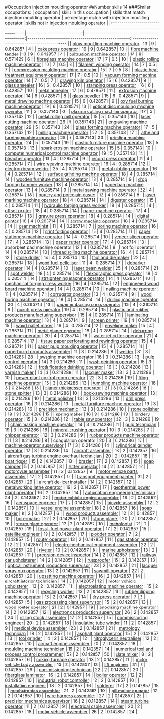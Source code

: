 #Occupation injection moulding operator
##Number skills 14
###Similar occupations:
| occupation                                                                                                      |   skills in this occupation |   skills that match injection moulding operator |   percentage match with injection moulding operator |   skills not in injection moulding operator |
|:----------------------------------------------------------------------------------------------------------------|----------------------------:|------------------------------------------------:|----------------------------------------------------:|--------------------------------------------:|
| [blow moulding machine operator](blow_moulding_machine_operator.md)                                             |                          13 |                                               9 |                                            0.642857 |                                           4 |
| [cake press operator](cake_press_operator.md)                                                                   |                          19 |                                               9 |                                            0.642857 |                                          10 |
| [fibre machine tender](fibre_machine_tender.md)                                                                 |                          13 |                                               9 |                                            0.642857 |                                           4 |
| [pultrusion machine operator](pultrusion_machine_operator.md)                                                   |                          14 |                                               8 |                                            0.571429 |                                           6 |
| [fibreglass machine operator](fibreglass_machine_operator.md)                                                   |                          17 |                                               7 |                                            0.5      |                                          10 |
| [plastic rolling machine operator](plastic_rolling_machine_operator.md)                                         |                          10 |                                               7 |                                            0.5      |                                           3 |
| [filament winding operator](filament_winding_operator.md)                                                       |                          14 |                                               7 |                                            0.5      |                                           7 |
| [compression moulding machine operator](compression_moulding_machine_operator.md)                               |                          15 |                                               7 |                                            0.5      |                                           8 |
| [plastic heat treatment equipment operator](plastic_heat_treatment_equipment_operator.md)                       |                          17 |                                               7 |                                            0.5      |                                          10 |
| [vacuum forming machine operator](vacuum_forming_machine_operator.md)                                           |                          14 |                                               7 |                                            0.5      |                                           7 |
| [drawing kiln operator](drawing_kiln_operator.md)                                                               |                          15 |                                               6 |                                            0.428571 |                                           9 |
| [glass annealer](glass_annealer.md)                                                                             |                          16 |                                               6 |                                            0.428571 |                                          10 |
| [stamping press operator](stamping_press_operator.md)                                                           |                          16 |                                               6 |                                            0.428571 |                                          10 |
| [metal annealer](metal_annealer.md)                                                                             |                          17 |                                               6 |                                            0.428571 |                                          11 |
| [extrusion machine operator](extrusion_machine_operator.md)                                                     |                          14 |                                               6 |                                            0.428571 |                                           8 |
| [glass beveller](glass_beveller.md)                                                                             |                          15 |                                               6 |                                            0.428571 |                                           9 |
| [metal drawing machine operator](metal_drawing_machine_operator.md)                                             |                          15 |                                               6 |                                            0.428571 |                                           9 |
| [oxy fuel burning machine operator](oxy_fuel_burning_machine_operator.md)                                       |                          19 |                                               6 |                                            0.428571 |                                          13 |
| [optical disc moulding machine operator](optical_disc_moulding_machine_operator.md)                             |                          11 |                                               5 |                                            0.357143 |                                           6 |
| [plasma cutting machine operator](plasma_cutting_machine_operator.md)                                           |                          17 |                                               5 |                                            0.357143 |                                          12 |
| [metal rolling mill operator](metal_rolling_mill_operator.md)                                                   |                          15 |                                               5 |                                            0.357143 |                                          10 |
| [laser cutting machine operator](laser_cutting_machine_operator.md)                                             |                          26 |                                               5 |                                            0.357143 |                                          21 |
| [engraving machine operator](engraving_machine_operator.md)                                                     |                          29 |                                               5 |                                            0.357143 |                                          24 |
| [glass forming machine operator](glass_forming_machine_operator.md)                                             |                          17 |                                               5 |                                            0.357143 |                                          12 |
| [milling machine operator](milling_machine_operator.md)                                                         |                          22 |                                               5 |                                            0.357143 |                                          17 |
| [lathe and turning machine operator](lathe_and_turning_machine_operator.md)                                     |                          28 |                                               5 |                                            0.357143 |                                          23 |
| [grinding machine operator](grinding_machine_operator.md)                                                       |                          24 |                                               5 |                                            0.357143 |                                          19 |
| [plastic furniture machine operator](plastic_furniture_machine_operator.md)                                     |                          18 |                                               5 |                                            0.357143 |                                          13 |
| [spark erosion machine operator](spark_erosion_machine_operator.md)                                             |                          15 |                                               5 |                                            0.357143 |                                          10 |
| [computer numerical control machine operator](computer_numerical_control_machine_operator.md)                   |                          19 |                                               5 |                                            0.357143 |                                          14 |
| [bleacher operator](bleacher_operator.md)                                                                       |                          13 |                                               4 |                                            0.285714 |                                           9 |
| [record press operator](record_press_operator.md)                                                               |                          11 |                                               4 |                                            0.285714 |                                           7 |
| [wire weaving machine operator](wire_weaving_machine_operator.md)                                               |                          16 |                                               4 |                                            0.285714 |                                          12 |
| [electron beam welder](electron_beam_welder.md)                                                                 |                          25 |                                               4 |                                            0.285714 |                                          21 |
| [metal nibbling operator](metal_nibbling_operator.md)                                                           |                          16 |                                               4 |                                            0.285714 |                                          12 |
| [surface grinding machine operator](surface_grinding_machine_operator.md)                                       |                          18 |                                               4 |                                            0.285714 |                                          14 |
| [wooden furniture machine operator](wooden_furniture_machine_operator.md)                                       |                          13 |                                               4 |                                            0.285714 |                                           9 |
| [drop forging hammer worker](drop_forging_hammer_worker.md)                                                     |                          18 |                                               4 |                                            0.285714 |                                          14 |
| [paper bag machine operator](paper_bag_machine_operator.md)                                                     |                          13 |                                               4 |                                            0.285714 |                                           9 |
| [metal sawing machine operator](metal_sawing_machine_operator.md)                                               |                          22 |                                               4 |                                            0.285714 |                                          18 |
| [pottery and porcelain caster](pottery_and_porcelain_caster.md)                                                 |                          12 |                                               4 |                                            0.285714 |                                           8 |
| [laser marking machine operator](laser_marking_machine_operator.md)                                             |                          18 |                                               4 |                                            0.285714 |                                          14 |
| [digester operator](digester_operator.md)                                                                       |                          15 |                                               4 |                                            0.285714 |                                          11 |
| [hydraulic forging press worker](hydraulic_forging_press_worker.md)                                             |                          18 |                                               4 |                                            0.285714 |                                          14 |
| [offset printer](offset_printer.md)                                                                             |                          18 |                                               4 |                                            0.285714 |                                          14 |
| [paper machine operator](paper_machine_operator.md)                                                             |                          17 |                                               4 |                                            0.285714 |                                          13 |
| [gravure press operator](gravure_press_operator.md)                                                             |                          18 |                                               4 |                                            0.285714 |                                          14 |
| [digital printer](digital_printer.md)                                                                           |                          18 |                                               4 |                                            0.285714 |                                          14 |
| [screw machine operator](screw_machine_operator.md)                                                             |                          18 |                                               4 |                                            0.285714 |                                          14 |
| [gear machinist](gear_machinist.md)                                                                             |                          11 |                                               4 |                                            0.285714 |                                           7 |
| [boring machine operator](boring_machine_operator.md)                                                           |                          16 |                                               4 |                                            0.285714 |                                          12 |
| [print folding operator](print_folding_operator.md)                                                             |                          15 |                                               4 |                                            0.285714 |                                          11 |
| [paper stationery machine operator](paper_stationery_machine_operator.md)                                       |                          14 |                                               4 |                                            0.285714 |                                          10 |
| [veneer slicer operator](veneer_slicer_operator.md)                                                             |                          17 |                                               4 |                                            0.285714 |                                          13 |
| [paper cutter operator](paper_cutter_operator.md)                                                               |                          17 |                                               4 |                                            0.285714 |                                          13 |
| [absorbent pad machine operator](absorbent_pad_machine_operator.md)                                             |                          12 |                                               4 |                                            0.285714 |                                           8 |
| [hot foil operator](hot_foil_operator.md)                                                                       |                          14 |                                               4 |                                            0.285714 |                                          10 |
| [thread rolling machine operator](thread_rolling_machine_operator.md)                                           |                          16 |                                               4 |                                            0.285714 |                                          12 |
| [stone driller](stone_driller.md)                                                                               |                          14 |                                               4 |                                            0.285714 |                                          10 |
| [tool and die maker](tool_and_die_maker.md)                                                                     |                          22 |                                               4 |                                            0.285714 |                                          18 |
| [wood fuel pelletiser](wood_fuel_pelletiser.md)                                                                 |                          11 |                                               4 |                                            0.285714 |                                           7 |
| [debarker operator](debarker_operator.md)                                                                       |                          14 |                                               4 |                                            0.285714 |                                          10 |
| [laser beam welder](laser_beam_welder.md)                                                                       |                          25 |                                               4 |                                            0.285714 |                                          21 |
| [spot welder](spot_welder.md)                                                                                   |                          18 |                                               4 |                                            0.285714 |                                          14 |
| [flexographic press operator](flexographic_press_operator.md)                                                   |                          18 |                                               4 |                                            0.285714 |                                          14 |
| [straightening machine operator](straightening_machine_operator.md)                                             |                          14 |                                               4 |                                            0.285714 |                                          10 |
| [mechanical forging press worker](mechanical_forging_press_worker.md)                                           |                          16 |                                               4 |                                            0.285714 |                                          12 |
| [engineered wood board machine operator](engineered_wood_board_machine_operator.md)                             |                          14 |                                               4 |                                            0.285714 |                                          10 |
| [nailing machine operator](nailing_machine_operator.md)                                                         |                          11 |                                               4 |                                            0.285714 |                                           7 |
| [corrugator operator](corrugator_operator.md)                                                                   |                          13 |                                               4 |                                            0.285714 |                                           9 |
| [wood boring machine operator](wood_boring_machine_operator.md)                                                 |                          18 |                                               4 |                                            0.285714 |                                          14 |
| [drilling machine operator](drilling_machine_operator.md)                                                       |                          20 |                                               4 |                                            0.285714 |                                          16 |
| [paper embosing press operator](paper_embosing_press_operator.md)                                               |                          13 |                                               4 |                                            0.285714 |                                           9 |
| [punch press operator](punch_press_operator.md)                                                                 |                          19 |                                               4 |                                            0.285714 |                                          15 |
| [plastic and rubber products manufacturing supervisor](plastic_and_rubber_products_manufacturing_supervisor.md) |                          15 |                                               4 |                                            0.285714 |                                          11 |
| [laminating machine operator](laminating_machine_operator.md)                                                   |                          13 |                                               4 |                                            0.285714 |                                           9 |
| [screen printer](screen_printer.md)                                                                             |                          19 |                                               4 |                                            0.285714 |                                          15 |
| [wood pallet maker](wood_pallet_maker.md)                                                                       |                          16 |                                               4 |                                            0.285714 |                                          12 |
| [envelope maker](envelope_maker.md)                                                                             |                          15 |                                               4 |                                            0.285714 |                                          11 |
| [metal planer operator](metal_planer_operator.md)                                                               |                          18 |                                               4 |                                            0.285714 |                                          14 |
| [deburring machine operator](deburring_machine_operator.md)                                                     |                          20 |                                               4 |                                            0.285714 |                                          16 |
| [water jet cutter operator](water_jet_cutter_operator.md)                                                       |                          21 |                                               4 |                                            0.285714 |                                          17 |
| [tissue paper perforating and rewinding operator](tissue_paper_perforating_and_rewinding_operator.md)           |                          15 |                                               4 |                                            0.285714 |                                          11 |
| [paper pulp moulding operator](paper_pulp_moulding_operator.md)                                                 |                          15 |                                               4 |                                            0.285714 |                                          11 |
| [paperboard products assembler](paperboard_products_assembler.md)                                               |                          11 |                                               3 |                                            0.214286 |                                           8 |
| [welder](welder.md)                                                                                             |                          31 |                                               3 |                                            0.214286 |                                          28 |
| [swaging machine operator](swaging_machine_operator.md)                                                         |                          16 |                                               3 |                                            0.214286 |                                          13 |
| [pulp control operator](pulp_control_operator.md)                                                               |                          14 |                                               3 |                                            0.214286 |                                          11 |
| [wash deinking operator](wash_deinking_operator.md)                                                             |                          15 |                                               3 |                                            0.214286 |                                          12 |
| [froth flotation deinking operator](froth_flotation_deinking_operator.md)                                       |                          16 |                                               3 |                                            0.214286 |                                          13 |
| [varnish maker](varnish_maker.md)                                                                               |                          14 |                                               3 |                                            0.214286 |                                          11 |
| [lacquer maker](lacquer_maker.md)                                                                               |                          13 |                                               3 |                                            0.214286 |                                          10 |
| [power plant control room operator](power_plant_control_room_operator.md)                                       |                          22 |                                               3 |                                            0.214286 |                                          19 |
| [filing machine operator](filing_machine_operator.md)                                                           |                          16 |                                               3 |                                            0.214286 |                                          13 |
| [tumbling machine operator](tumbling_machine_operator.md)                                                       |                          16 |                                               3 |                                            0.214286 |                                          13 |
| [planer thicknesser operator](planer_thicknesser_operator.md)                                                   |                          21 |                                               3 |                                            0.214286 |                                          18 |
| [stone splitter](stone_splitter.md)                                                                             |                          13 |                                               3 |                                            0.214286 |                                          10 |
| [book-sewing machine operator](book-sewing_machine_operator.md)                                                 |                          13 |                                               3 |                                            0.214286 |                                          10 |
| [metal polisher](metal_polisher.md)                                                                             |                          13 |                                               3 |                                            0.214286 |                                          10 |
| [drill press operator](drill_press_operator.md)                                                                 |                          16 |                                               3 |                                            0.214286 |                                          13 |
| [metal furniture machine operator](metal_furniture_machine_operator.md)                                         |                          19 |                                               3 |                                            0.214286 |                                          16 |
| [precision mechanic](precision_mechanic.md)                                                                     |                          13 |                                               3 |                                            0.214286 |                                          10 |
| [stone polisher](stone_polisher.md)                                                                             |                          18 |                                               3 |                                            0.214286 |                                          15 |
| [spring maker](spring_maker.md)                                                                                 |                          16 |                                               3 |                                            0.214286 |                                          13 |
| [bindery operator](bindery_operator.md)                                                                         |                          15 |                                               3 |                                            0.214286 |                                          12 |
| [table saw operator](table_saw_operator.md)                                                                     |                          22 |                                               3 |                                            0.214286 |                                          19 |
| [chain making machine operator](chain_making_machine_operator.md)                                               |                          14 |                                               3 |                                            0.214286 |                                          11 |
| [pulp technician](pulp_technician.md)                                                                           |                          19 |                                               3 |                                            0.214286 |                                          16 |
| [mineral crushing operator](mineral_crushing_operator.md)                                                       |                          10 |                                               3 |                                            0.214286 |                                           7 |
| [chipper operator](chipper_operator.md)                                                                         |                          12 |                                               3 |                                            0.214286 |                                           9 |
| [rubber products machine operator](rubber_products_machine_operator.md)                                         |                          11 |                                               3 |                                            0.214286 |                                           8 |
| [coagulation operator](coagulation_operator.md)                                                                 |                          20 |                                               3 |                                            0.214286 |                                          17 |
| [machine operator supervisor](machine_operator_supervisor.md)                                                   |                          17 |                                               3 |                                            0.214286 |                                          14 |
| [cylindrical grinder operator](cylindrical_grinder_operator.md)                                                 |                          17 |                                               3 |                                            0.214286 |                                          14 |
| [aircraft assembler](aircraft_assembler.md)                                                                     |                          18 |                                               2 |                                            0.142857 |                                          16 |
| [aircraft gas turbine engine overhaul technician](aircraft_gas_turbine_engine_overhaul_technician.md)           |                          20 |                                               2 |                                            0.142857 |                                          18 |
| [boat rigger](boat_rigger.md)                                                                                   |                          15 |                                               2 |                                            0.142857 |                                          13 |
| [brazier](brazier.md)                                                                                           |                          17 |                                               2 |                                            0.142857 |                                          15 |
| [soap chipper](soap_chipper.md)                                                                                 |                           5 |                                               2 |                                            0.142857 |                                           3 |
| [slitter operator](slitter_operator.md)                                                                         |                          14 |                                               2 |                                            0.142857 |                                          12 |
| [motorcycle assembler](motorcycle_assembler.md)                                                                 |                          11 |                                               2 |                                            0.142857 |                                           9 |
| [motor vehicle parts assembler](motor_vehicle_parts_assembler.md)                                               |                          17 |                                               2 |                                            0.142857 |                                          15 |
| [transport equipment painter](transport_equipment_painter.md)                                                   |                          31 |                                               2 |                                            0.142857 |                                          29 |
| [aircraft de-icer installer](aircraft_de-icer_installer.md)                                                     |                          14 |                                               2 |                                            0.142857 |                                          12 |
| [metalworking lathe operator](metalworking_lathe_operator.md)                                                   |                          19 |                                               2 |                                            0.142857 |                                          17 |
| [geothermal power plant operator](geothermal_power_plant_operator.md)                                           |                          16 |                                               2 |                                            0.142857 |                                          14 |
| [automation engineering technician](automation_engineering_technician.md)                                       |                          24 |                                               2 |                                            0.142857 |                                          22 |
| [motor vehicle engine assembler](motor_vehicle_engine_assembler.md)                                             |                          18 |                                               2 |                                            0.142857 |                                          16 |
| [aerospace engineer](aerospace_engineer.md)                                                                     |                          17 |                                               2 |                                            0.142857 |                                          15 |
| [bicycle assembler](bicycle_assembler.md)                                                                       |                          12 |                                               2 |                                            0.142857 |                                          10 |
| [vessel engine assembler](vessel_engine_assembler.md)                                                           |                          18 |                                               2 |                                            0.142857 |                                          16 |
| [soap maker](soap_maker.md)                                                                                     |                           8 |                                               2 |                                            0.142857 |                                           6 |
| [wood products assembler](wood_products_assembler.md)                                                           |                          12 |                                               2 |                                            0.142857 |                                          10 |
| [boilermaker](boilermaker.md)                                                                                   |                          22 |                                               2 |                                            0.142857 |                                          20 |
| [stone planer](stone_planer.md)                                                                                 |                          20 |                                               2 |                                            0.142857 |                                          18 |
| [steam plant operator](steam_plant_operator.md)                                                                 |                          12 |                                               2 |                                            0.142857 |                                          10 |
| [metrologist](metrologist.md)                                                                                   |                          21 |                                               2 |                                            0.142857 |                                          19 |
| [fossil-fuel power plant operator](fossil-fuel_power_plant_operator.md)                                         |                          17 |                                               2 |                                            0.142857 |                                          15 |
| [satellite engineer](satellite_engineer.md)                                                                     |                          19 |                                               2 |                                            0.142857 |                                          17 |
| [plodder operator](plodder_operator.md)                                                                         |                           7 |                                               2 |                                            0.142857 |                                           5 |
| [router operator](router_operator.md)                                                                           |                          13 |                                               2 |                                            0.142857 |                                          11 |
| [gas station operator](gas_station_operator.md)                                                                 |                          12 |                                               2 |                                            0.142857 |                                          10 |
| [electromechanical equipment assembler](electromechanical_equipment_assembler.md)                               |                          22 |                                               2 |                                            0.142857 |                                          20 |
| [riveter](riveter.md)                                                                                           |                          10 |                                               2 |                                            0.142857 |                                           8 |
| [marine upholsterer](marine_upholsterer.md)                                                                     |                          13 |                                               2 |                                            0.142857 |                                          11 |
| [precision device inspector](precision_device_inspector.md)                                                     |                          14 |                                               2 |                                            0.142857 |                                          12 |
| [railway car upholsterer](railway_car_upholsterer.md)                                                           |                          14 |                                               2 |                                            0.142857 |                                          12 |
| [rustproofer](rustproofer.md)                                                                                   |                          15 |                                               2 |                                            0.142857 |                                          13 |
| [optical instrument production supervisor](optical_instrument_production_supervisor.md)                         |                          23 |                                               2 |                                            0.142857 |                                          21 |
| [lacquer spray gun operator](lacquer_spray_gun_operator.md)                                                     |                          13 |                                               2 |                                            0.142857 |                                          11 |
| [sawmill operator](sawmill_operator.md)                                                                         |                          22 |                                               2 |                                            0.142857 |                                          20 |
| [upsetting machine operator](upsetting_machine_operator.md)                                                     |                          16 |                                               2 |                                            0.142857 |                                          14 |
| [aircraft interior technician](aircraft_interior_technician.md)                                                 |                          14 |                                               2 |                                            0.142857 |                                          12 |
| [motor vehicle upholsterer](motor_vehicle_upholsterer.md)                                                       |                          13 |                                               2 |                                            0.142857 |                                          11 |
| [electroplating machine operator](electroplating_machine_operator.md)                                           |                          15 |                                               2 |                                            0.142857 |                                          13 |
| [recycling worker](recycling_worker.md)                                                                         |                          13 |                                               2 |                                            0.142857 |                                          11 |
| [rubber dipping machine operator](rubber_dipping_machine_operator.md)                                           |                          16 |                                               2 |                                            0.142857 |                                          14 |
| [dry press operator](dry_press_operator.md)                                                                     |                           7 |                                               2 |                                            0.142857 |                                           5 |
| [gas processing plant supervisor](gas_processing_plant_supervisor.md)                                           |                          15 |                                               2 |                                            0.142857 |                                          13 |
| [wood router operator](wood_router_operator.md)                                                                 |                          21 |                                               2 |                                            0.142857 |                                          19 |
| [anodising machine operator](anodising_machine_operator.md)                                                     |                          14 |                                               2 |                                            0.142857 |                                          12 |
| [electronics production supervisor](electronics_production_supervisor.md)                                       |                          26 |                                               2 |                                            0.142857 |                                          24 |
| [rolling stock assembler](rolling_stock_assembler.md)                                                           |                          17 |                                               2 |                                            0.142857 |                                          15 |
| [commissioning engineer](commissioning_engineer.md)                                                             |                          20 |                                               2 |                                            0.142857 |                                          18 |
| [insulating tube winder](insulating_tube_winder.md)                                                             |                          11 |                                               2 |                                            0.142857 |                                           9 |
| [medical device assembler](medical_device_assembler.md)                                                         |                          23 |                                               2 |                                            0.142857 |                                          21 |
| [metrology technician](metrology_technician.md)                                                                 |                          18 |                                               2 |                                            0.142857 |                                          16 |
| [asphalt plant operator](asphalt_plant_operator.md)                                                             |                          15 |                                               2 |                                            0.142857 |                                          13 |
| [tool grinder](tool_grinder.md)                                                                                 |                          14 |                                               2 |                                            0.142857 |                                          12 |
| [nitroglycerin neutraliser](nitroglycerin_neutraliser.md)                                                       |                          12 |                                               2 |                                            0.142857 |                                          10 |
| [aircraft engine assembler](aircraft_engine_assembler.md)                                                       |                          20 |                                               2 |                                            0.142857 |                                          18 |
| [moulding machine technician](moulding_machine_technician.md)                                                   |                          16 |                                               2 |                                            0.142857 |                                          14 |
| [numerical tool and process control programmer](numerical_tool_and_process_control_programmer.md)               |                          52 |                                               2 |                                            0.142857 |                                          50 |
| [slate mixer](slate_mixer.md)                                                                                   |                           8 |                                               2 |                                            0.142857 |                                           6 |
| [coking furnace operator](coking_furnace_operator.md)                                                           |                          13 |                                               2 |                                            0.142857 |                                          11 |
| [motor vehicle body assembler](motor_vehicle_body_assembler.md)                                                 |                          15 |                                               2 |                                            0.142857 |                                          13 |
| [lift engineer](lift_engineer.md)                                                                               |                          31 |                                               2 |                                            0.142857 |                                          29 |
| [commissioning technician](commissioning_technician.md)                                                         |                          22 |                                               2 |                                            0.142857 |                                          20 |
| [fiberglass laminator](fiberglass_laminator.md)                                                                 |                          16 |                                               2 |                                            0.142857 |                                          14 |
| [boiler operator](boiler_operator.md)                                                                           |                          12 |                                               2 |                                            0.142857 |                                          10 |
| [industrial robot controller](industrial_robot_controller.md)                                                   |                          12 |                                               2 |                                            0.142857 |                                          10 |
| [installation engineer](installation_engineer.md)                                                               |                          18 |                                               2 |                                            0.142857 |                                          16 |
| [solderer](solderer.md)                                                                                         |                          17 |                                               2 |                                            0.142857 |                                          15 |
| [mechatronics assembler](mechatronics_assembler.md)                                                             |                          21 |                                               2 |                                            0.142857 |                                          19 |
| [pill maker operator](pill_maker_operator.md)                                                                   |                          12 |                                               2 |                                            0.142857 |                                          10 |
| [wire harness assembler](wire_harness_assembler.md)                                                             |                          27 |                                               2 |                                            0.142857 |                                          25 |
| [precision mechanics supervisor](precision_mechanics_supervisor.md)                                             |                          16 |                                               2 |                                            0.142857 |                                          14 |
| [steam turbine operator](steam_turbine_operator.md)                                                             |                          11 |                                               2 |                                            0.142857 |                                           9 |
| [electrical cable assembler](electrical_cable_assembler.md)                                                     |                          20 |                                               2 |                                            0.142857 |                                          18 |
| [motor vehicle assembler](motor_vehicle_assembler.md)                                                           |                          26 |                                               2 |                                            0.142857 |                                          24 |
